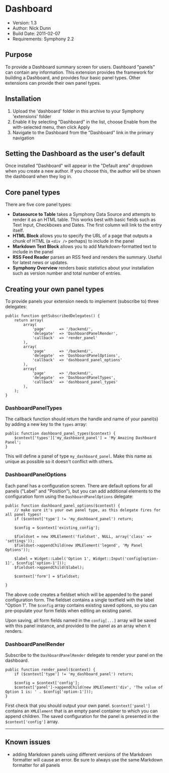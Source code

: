 # Dashboard
 
* Version: 1.3
* Author: Nick Dunn
* Build Date: 2011-02-07
* Requirements: Symphony 2.2

## Purpose
To provide a Dashboard summary screen for users. Dashboard "panels" can contain any information. This extension provides the framework for building a Dashboard, and provides four basic panel types. Other extensions can provide their own panel types.

## Installation
 
1. Upload the 'dashboard' folder in this archive to your Symphony 'extensions' folder
2. Enable it by selecting "Dashboard" in the list, choose Enable from the with-selected menu, then click Apply
3. Navigate to the Dashboard from the "Dashboard" link in the primary navigation

## Setting the Dashboard as the user's default

Once installed "Dashboard" will appear in the "Default area" dropdown when you create a new author. If you choose this, the author will be shown the dashboard when they log in.

## Core panel types

There are five core panel types:

* **Datasource to Table** takes a Symphony Data Source and attempts to render it as an HTML table. This works best with basic fields such as Text Input, Checkboxes and Dates. The first column will link to the entry itself.
* **HTML Block** allows you to specify the URL of a page that outputs a chunk of HTML (a `<div />` perhaps) to include in the panel
* **Markdown Text Block** allows you to add Markdown-formatted text to include in the panel
* **RSS Feed Reader** parses an RSS feed and renders the summary. Useful for latest news or updates.
* **Symphony Overview** renders basic statistics about your installation such as version number and total number of entries.

## Creating your own panel types

To provide panels your extension needs to implement (subscribe to) three delegates:

	public function getSubscribedDelegates() {
		return array(
			array(
				'page'		=> '/backend/',
				'delegate'	=> 'DashboardPanelRender',
				'callback'	=> 'render_panel'
			),
			array(
				'page'		=> '/backend/',
				'delegate'	=> 'DashboardPanelOptions',
				'callback'	=> 'dashboard_panel_options'
			),
			array(
				'page'		=> '/backend/',
				'delegate'	=> 'DashboardPanelTypes',
				'callback'	=> 'dashboard_panel_types'
			),
		);
	}

### DashboardPanelTypes

The callback function should return the handle and name of your panel(s) by adding a new key to the `types` array:

	public function dashboard_panel_types($context) {
		$context['types']['my_dashboard_panel'] = 'My Amazing Dashboard Panel';
	}

This will define a panel of type `my_dashboard_panel`. Make this name as unique as possible so it doesn't conflict with others.

### DashboardPanelOptions

Each panel has a configuration screen. There are default options for all panels ("Label" and "Position"), but you can add additional elements to the configuration form using the `DashboardPanelOptions` delegate:

	public function dashboard_panel_options($context) {
		// make sure it's your own panel type, as this delegate fires for all panel types!
		if ($context['type'] != 'my_dashboard_panel') return;
		
		$config = $context['existing_config'];
	
		$fieldset = new XMLElement('fieldset', NULL, array('class' => 'settings'));
		$fieldset->appendChild(new XMLElement('legend', 'My Panel Options'));
	
		$label = Widget::Label('Option 1', Widget::Input('config[option-1]', $config['option-1']));
		$fieldset->appendChild($label);

		$context['form'] = $fieldset;
	
	}

The above code creates a fieldset which will be appended to the panel configuration form. The fieldset contains a single textfield with the label "Option 1". The `$config` array contains existing saved options, so you can pre-populate your form fields when editing an existing panel.

Upon saving, all form fields named in the `config[...]` array will be saved with this panel instance, and provided to the panel as an array when it renders.

### DashboardPanelRender

Subscribe to the `DashboardPanelRender` delegate to render your panel on the dashboard.

	public function render_panel($context) {
		if ($context['type'] != 'my_dashboard_panel') return;
		
		$config = $context['config'];
		$context['panel']->appendChild(new XMLElement('div', 'The value of Option 1 is: ' . $config['option-1']));
	}

First check that you should output your own panel. `$context['panel']` contains an `XMLElement` that is an empty panel container to which you can append children. The saved configuration for the panel is presented in the `$context['config']` array.

* * *

## Known issues
* adding Markdown panels using different versions of the Markdown formatter will cause an error. Be sure to always use the same Markdown formatter for all panels